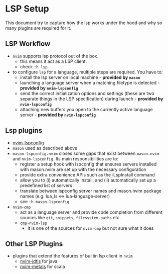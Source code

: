 # LSP Setup

This document try to capture how the lsp works under the hood and why so many plugins are required for it.

## LSP Workflow

- `nvim` supports lsp protocol out of the box.
  - this means it act as a LSP client.
  - check `:h lsp`
- to configure `lsp` for a language, multiple steps are required. You have to:
  - install the lsp server on local machine - **provided by `mason`**
  - launching a language server when a matching filetype is detected - **provided by `nvim-lspconfig`**
  - send the correct initialization options and settings (these are two separate things in the LSP specification) during launch - **provided by `nvim-lspconfig`**
  - attaching new buffers you open to the currently active language server - **provided by `nvim-lspconfig`**

## Lsp plugins

- [nvim-lspconfig](./plugins/nvim-lspconfig.md)
- `mason` used as described above
- `mason-lspconfig.nvim` closes some gaps that exist between `mason.nvim` and `nvim-lspconfig`. Its main responsibilities are to:
  - register a setup hook with lspconfig that ensures servers installed with mason.nvim are set up with the necessary configuration
  - provide extra convenience APIs such as the :LspInstall command
  - allow you to (i) automatically install, and (ii) automatically set up a predefined list of servers
  - translate between lspconfig server names and mason.nvim package names (e.g. lua_ls <-> lua-language-server)
  - see `:h mason-lspconfig`
- `nvim-cmp`
  - act as a language server and provide code completion from different sources like `git`, `snippets`, `filesystem-paths` etc.
  - `cmp-nvim-lsp`
    - it is one of the sources for `nvim-cmp` but not sure what it does

## Other LSP Plugins

- plugins that extend the features of builtin lsp client in `nvim`
  - [nvim-jdtls](https://github.com/mfussenegger/nvim-jdtls) for java
  - [nvim-metals](https://github.com/scalameta/nvim-metals) for scala
